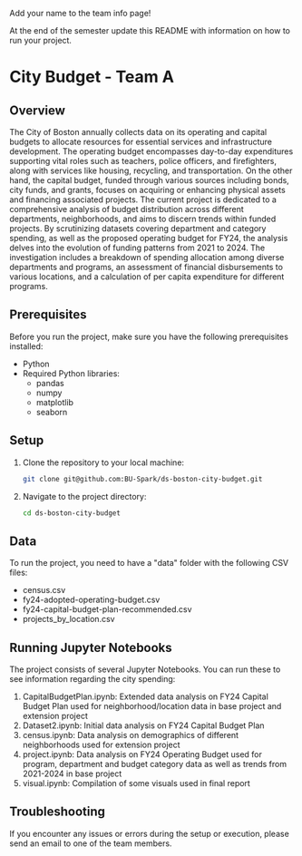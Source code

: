 Add your name to the team info page!

At the end of the semester update this README with information on how to run your project. 

# City Budget - Team A

## Overview

The City of Boston annually collects data on its operating and capital budgets to allocate resources for essential services and infrastructure development. The operating budget encompasses day-to-day expenditures supporting vital roles such as teachers, police officers, and firefighters, along with services like housing, recycling, and transportation. On the other hand, the capital budget, funded through various sources including bonds, city funds, and grants, focuses on acquiring or enhancing physical assets and financing associated projects. The current project is dedicated to a comprehensive analysis of budget distribution across different departments, neighborhoods, and aims to discern trends within funded projects. By scrutinizing datasets covering department and category spending, as well as the proposed operating budget for FY24, the analysis delves into the evolution of funding patterns from 2021 to 2024. The investigation includes a breakdown of spending allocation among diverse departments and programs, an assessment of financial disbursements to various locations, and a calculation of per capita expenditure for different programs. 


## Prerequisites

Before you run the project, make sure you have the following prerequisites installed:

- Python
- Required Python libraries:
  - pandas
  - numpy
  - matplotlib
  - seaborn

## Setup

1. Clone the repository to your local machine:

    ```bash
    git clone git@github.com:BU-Spark/ds-boston-city-budget.git
    ```

2. Navigate to the project directory:

    ```bash
    cd ds-boston-city-budget
    ```

## Data

To run the project, you need to have a "data" folder with the following CSV files:

- census.csv
- fy24-adopted-operating-budget.csv
- fy24-capital-budget-plan-recommended.csv
- projects_by_location.csv

## Running Jupyter Notebooks

The project consists of several Jupyter Notebooks. You can run these to see information regarding the 
city spending:

1. CapitalBudgetPlan.ipynb: Extended data analysis on FY24 Capital Budget Plan used for neighborhood/location data in base project and extension project
2. Dataset2.ipynb: Initial data analysis on FY24 Capital Budget Plan
3. census.ipynb: Data analysis on demographics of different neighborhoods used for extension project
4. project.ipynb: Data analysis on FY24 Operating Budget used for program, department and budget category data as well as trends from 2021-2024 in base project
5. visual.ipynb: Compilation of some visuals used in final report

## Troubleshooting

If you encounter any issues or errors during the setup or execution, please send an email to one of the team members.

